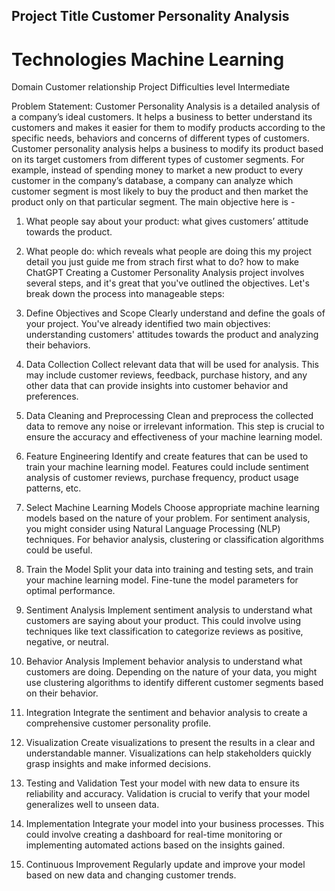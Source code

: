 ## Project Title Customer Personality Analysis

# Technologies Machine Learning
Domain Customer relationship
Project Difficulties level Intermediate

Problem Statement:
Customer Personality Analysis is a detailed analysis of a company’s ideal customers. It
helps a business to better understand its customers and makes it easier for them to
modify products according to the specific needs, behaviors and concerns of different
types of customers.
Customer personality analysis helps a business to modify its product based on its target
customers from different types of customer segments. For example, instead of spending
money to market a new product to every customer in the company’s database, a
company can analyze which customer segment is most likely to buy the product and then
market the product only on that particular segment.
The main objective here is -
1. What people say about your product: what gives customers’ attitude towards the
product.
2. What people do: which reveals what people are doing  this my project detail you just guide me from strach first what to do? how to make
ChatGPT
Creating a Customer Personality Analysis project involves several steps, and it's great that you've outlined the objectives. Let's break down the process into manageable steps:

1. Define Objectives and Scope
Clearly understand and define the goals of your project. You've already identified two main objectives: understanding customers' attitudes towards the product and analyzing their behaviors.

2. Data Collection
Collect relevant data that will be used for analysis. This may include customer reviews, feedback, purchase history, and any other data that can provide insights into customer behavior and preferences.

3. Data Cleaning and Preprocessing
Clean and preprocess the collected data to remove any noise or irrelevant information. This step is crucial to ensure the accuracy and effectiveness of your machine learning model.

4. Feature Engineering
Identify and create features that can be used to train your machine learning model. Features could include sentiment analysis of customer reviews, purchase frequency, product usage patterns, etc.

5. Select Machine Learning Models
Choose appropriate machine learning models based on the nature of your problem. For sentiment analysis, you might consider using Natural Language Processing (NLP) techniques. For behavior analysis, clustering or classification algorithms could be useful.

6. Train the Model
Split your data into training and testing sets, and train your machine learning model. Fine-tune the model parameters for optimal performance.

7. Sentiment Analysis
Implement sentiment analysis to understand what customers are saying about your product. This could involve using techniques like text classification to categorize reviews as positive, negative, or neutral.

8. Behavior Analysis
Implement behavior analysis to understand what customers are doing. Depending on the nature of your data, you might use clustering algorithms to identify different customer segments based on their behavior.

9. Integration
Integrate the sentiment and behavior analysis to create a comprehensive customer personality profile.

10. Visualization
Create visualizations to present the results in a clear and understandable manner. Visualizations can help stakeholders quickly grasp insights and make informed decisions.

11. Testing and Validation
Test your model with new data to ensure its reliability and accuracy. Validation is crucial to verify that your model generalizes well to unseen data.

12. Implementation
Integrate your model into your business processes. This could involve creating a dashboard for real-time monitoring or implementing automated actions based on the insights gained.

13. Continuous Improvement
Regularly update and improve your model based on new data and changing customer trends.